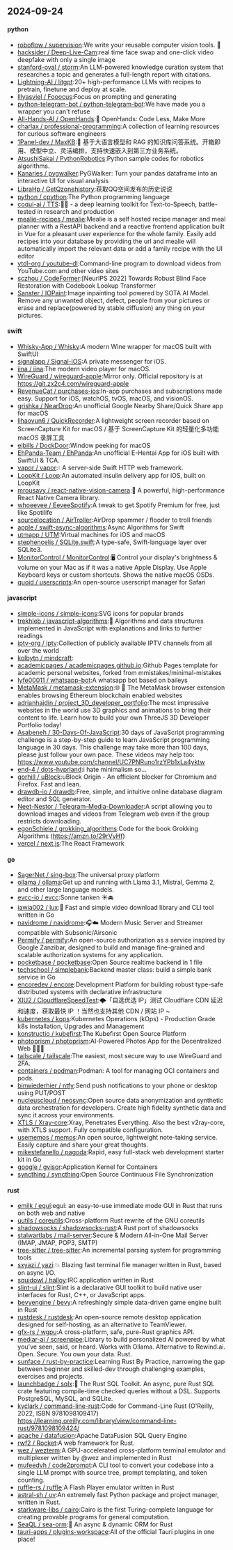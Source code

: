 ## 2024-09-24

#### python
* [roboflow / supervision](https://github.com/roboflow/supervision):We write your reusable computer vision tools. 💜
* [hacksider / Deep-Live-Cam](https://github.com/hacksider/Deep-Live-Cam):real time face swap and one-click video deepfake with only a single image
* [stanford-oval / storm](https://github.com/stanford-oval/storm):An LLM-powered knowledge curation system that researches a topic and generates a full-length report with citations.
* [Lightning-AI / litgpt](https://github.com/Lightning-AI/litgpt):20+ high-performance LLMs with recipes to pretrain, finetune and deploy at scale.
* [lllyasviel / Fooocus](https://github.com/lllyasviel/Fooocus):Focus on prompting and generating
* [python-telegram-bot / python-telegram-bot](https://github.com/python-telegram-bot/python-telegram-bot):We have made you a wrapper you can't refuse
* [All-Hands-AI / OpenHands](https://github.com/All-Hands-AI/OpenHands):🙌 OpenHands: Code Less, Make More
* [charlax / professional-programming](https://github.com/charlax/professional-programming):A collection of learning resources for curious software engineers
* [1Panel-dev / MaxKB](https://github.com/1Panel-dev/MaxKB):🚀 基于大语言模型和 RAG 的知识库问答系统。开箱即用、模型中立、灵活编排，支持快速嵌入到第三方业务系统。
* [AtsushiSakai / PythonRobotics](https://github.com/AtsushiSakai/PythonRobotics):Python sample codes for robotics algorithms.
* [Kanaries / pygwalker](https://github.com/Kanaries/pygwalker):PyGWalker: Turn your pandas dataframe into an interactive UI for visual analysis
* [LibraHp / GetQzonehistory](https://github.com/LibraHp/GetQzonehistory):获取QQ空间发布的历史说说
* [python / cpython](https://github.com/python/cpython):The Python programming language
* [coqui-ai / TTS](https://github.com/coqui-ai/TTS):🐸💬 - a deep learning toolkit for Text-to-Speech, battle-tested in research and production
* [mealie-recipes / mealie](https://github.com/mealie-recipes/mealie):Mealie is a self hosted recipe manager and meal planner with a RestAPI backend and a reactive frontend application built in Vue for a pleasant user experience for the whole family. Easily add recipes into your database by providing the url and mealie will automatically import the relevant data or add a family recipe with the UI editor
* [ytdl-org / youtube-dl](https://github.com/ytdl-org/youtube-dl):Command-line program to download videos from YouTube.com and other video sites
* [sczhou / CodeFormer](https://github.com/sczhou/CodeFormer):[NeurIPS 2022] Towards Robust Blind Face Restoration with Codebook Lookup Transformer
* [Sanster / IOPaint](https://github.com/Sanster/IOPaint):Image inpainting tool powered by SOTA AI Model. Remove any unwanted object, defect, people from your pictures or erase and replace(powered by stable diffusion) any thing on your pictures.

#### swift
* [Whisky-App / Whisky](https://github.com/Whisky-App/Whisky):A modern Wine wrapper for macOS built with SwiftUI
* [signalapp / Signal-iOS](https://github.com/signalapp/Signal-iOS):A private messenger for iOS.
* [iina / iina](https://github.com/iina/iina):The modern video player for macOS.
* [WireGuard / wireguard-apple](https://github.com/WireGuard/wireguard-apple):Mirror only. Official repository is at https://git.zx2c4.com/wireguard-apple
* [RevenueCat / purchases-ios](https://github.com/RevenueCat/purchases-ios):In-app purchases and subscriptions made easy. Support for iOS, watchOS, tvOS, macOS, and visionOS.
* [grishka / NearDrop](https://github.com/grishka/NearDrop):An unofficial Google Nearby Share/Quick Share app for macOS
* [lihaoyun6 / QuickRecorder](https://github.com/lihaoyun6/QuickRecorder):A lightweight screen recorder based on ScreenCapture Kit for macOS / 基于 ScreenCapture Kit 的轻量化多功能 macOS 录屏工具
* [ejbills / DockDoor](https://github.com/ejbills/DockDoor):Window peeking for macOS
* [EhPanda-Team / EhPanda](https://github.com/EhPanda-Team/EhPanda):An unofficial E-Hentai App for iOS built with SwiftUI & TCA.
* [vapor / vapor](https://github.com/vapor/vapor):💧 A server-side Swift HTTP web framework.
* [LoopKit / Loop](https://github.com/LoopKit/Loop):An automated insulin delivery app for iOS, built on LoopKit
* [mrousavy / react-native-vision-camera](https://github.com/mrousavy/react-native-vision-camera):📸 A powerful, high-performance React Native Camera library.
* [whoeevee / EeveeSpotify](https://github.com/whoeevee/EeveeSpotify):A tweak to get Spotify Premium for free, just like Spotilife
* [sourcelocation / AirTroller](https://github.com/sourcelocation/AirTroller):AirDrop spammer / flooder to troll friends
* [apple / swift-async-algorithms](https://github.com/apple/swift-async-algorithms):Async Algorithms for Swift
* [utmapp / UTM](https://github.com/utmapp/UTM):Virtual machines for iOS and macOS
* [stephencelis / SQLite.swift](https://github.com/stephencelis/SQLite.swift):A type-safe, Swift-language layer over SQLite3.
* [MonitorControl / MonitorControl](https://github.com/MonitorControl/MonitorControl):🖥 Control your display's brightness & volume on your Mac as if it was a native Apple Display. Use Apple Keyboard keys or custom shortcuts. Shows the native macOS OSDs.
* [quoid / userscripts](https://github.com/quoid/userscripts):An open-source userscript manager for Safari

#### javascript
* [simple-icons / simple-icons](https://github.com/simple-icons/simple-icons):SVG icons for popular brands
* [trekhleb / javascript-algorithms](https://github.com/trekhleb/javascript-algorithms):📝 Algorithms and data structures implemented in JavaScript with explanations and links to further readings
* [iptv-org / iptv](https://github.com/iptv-org/iptv):Collection of publicly available IPTV channels from all over the world
* [kolbytn / mindcraft](https://github.com/kolbytn/mindcraft):
* [academicpages / academicpages.github.io](https://github.com/academicpages/academicpages.github.io):Github Pages template for academic personal websites, forked from mmistakes/minimal-mistakes
* [lyfe00011 / whatsapp-bot](https://github.com/lyfe00011/whatsapp-bot):A whatsapp bot based on baileys
* [MetaMask / metamask-extension](https://github.com/MetaMask/metamask-extension):🌐 🔌 The MetaMask browser extension enables browsing Ethereum blockchain enabled websites
* [adrianhajdin / project_3D_developer_portfolio](https://github.com/adrianhajdin/project_3D_developer_portfolio):The most impressive websites in the world use 3D graphics and animations to bring their content to life. Learn how to build your own ThreeJS 3D Developer Portfolio today!
* [Asabeneh / 30-Days-Of-JavaScript](https://github.com/Asabeneh/30-Days-Of-JavaScript):30 days of JavaScript programming challenge is a step-by-step guide to learn JavaScript programming language in 30 days. This challenge may take more than 100 days, please just follow your own pace. These videos may help too: https://www.youtube.com/channel/UC7PNRuno1rzYPb1xLa4yktw
* [end-4 / dots-hyprland](https://github.com/end-4/dots-hyprland):i hate minimalism so...
* [gorhill / uBlock](https://github.com/gorhill/uBlock):uBlock Origin - An efficient blocker for Chromium and Firefox. Fast and lean.
* [drawdb-io / drawdb](https://github.com/drawdb-io/drawdb):Free, simple, and intuitive online database diagram editor and SQL generator.
* [Neet-Nestor / Telegram-Media-Downloader](https://github.com/Neet-Nestor/Telegram-Media-Downloader):A script allowing you to download images and videos from Telegram web even if the group restricts downloading.
* [egonSchiele / grokking_algorithms](https://github.com/egonSchiele/grokking_algorithms):Code for the book Grokking Algorithms (https://amzn.to/29rVyHf)
* [vercel / next.js](https://github.com/vercel/next.js):The React Framework

#### go
* [SagerNet / sing-box](https://github.com/SagerNet/sing-box):The universal proxy platform
* [ollama / ollama](https://github.com/ollama/ollama):Get up and running with Llama 3.1, Mistral, Gemma 2, and other large language models.
* [evcc-io / evcc](https://github.com/evcc-io/evcc):Sonne tanken ☀️🚘
* [iawia002 / lux](https://github.com/iawia002/lux):👾 Fast and simple video download library and CLI tool written in Go
* [navidrome / navidrome](https://github.com/navidrome/navidrome):🎧☁️ Modern Music Server and Streamer compatible with Subsonic/Airsonic
* [Permify / permify](https://github.com/Permify/permify):An open-source authorization as a service inspired by Google Zanzibar, designed to build and manage fine-grained and scalable authorization systems for any application.
* [pocketbase / pocketbase](https://github.com/pocketbase/pocketbase):Open Source realtime backend in 1 file
* [techschool / simplebank](https://github.com/techschool/simplebank):Backend master class: build a simple bank service in Go
* [encoredev / encore](https://github.com/encoredev/encore):Development Platform for building robust type-safe distributed systems with declarative infrastructure
* [XIU2 / CloudflareSpeedTest](https://github.com/XIU2/CloudflareSpeedTest):🌩「自选优选 IP」测试 Cloudflare CDN 延迟和速度，获取最快 IP ！当然也支持其他 CDN / 网站 IP ~
* [kubernetes / kops](https://github.com/kubernetes/kops):Kubernetes Operations (kOps) - Production Grade k8s Installation, Upgrades and Management
* [konstructio / kubefirst](https://github.com/konstructio/kubefirst):The Kubefirst Open Source Platform
* [photoprism / photoprism](https://github.com/photoprism/photoprism):AI-Powered Photos App for the Decentralized Web 🌈💎✨
* [tailscale / tailscale](https://github.com/tailscale/tailscale):The easiest, most secure way to use WireGuard and 2FA.
* [containers / podman](https://github.com/containers/podman):Podman: A tool for managing OCI containers and pods.
* [binwiederhier / ntfy](https://github.com/binwiederhier/ntfy):Send push notifications to your phone or desktop using PUT/POST
* [nucleuscloud / neosync](https://github.com/nucleuscloud/neosync):Open source data anonymization and synthetic data orchestration for developers. Create high fidelity synthetic data and sync it across your environments.
* [XTLS / Xray-core](https://github.com/XTLS/Xray-core):Xray, Penetrates Everything. Also the best v2ray-core, with XTLS support. Fully compatible configuration.
* [usememos / memos](https://github.com/usememos/memos):An open source, lightweight note-taking service. Easily capture and share your great thoughts.
* [mikestefanello / pagoda](https://github.com/mikestefanello/pagoda):Rapid, easy full-stack web development starter kit in Go
* [google / gvisor](https://github.com/google/gvisor):Application Kernel for Containers
* [syncthing / syncthing](https://github.com/syncthing/syncthing):Open Source Continuous File Synchronization

#### rust
* [emilk / egui](https://github.com/emilk/egui):egui: an easy-to-use immediate mode GUI in Rust that runs on both web and native
* [uutils / coreutils](https://github.com/uutils/coreutils):Cross-platform Rust rewrite of the GNU coreutils
* [shadowsocks / shadowsocks-rust](https://github.com/shadowsocks/shadowsocks-rust):A Rust port of shadowsocks
* [stalwartlabs / mail-server](https://github.com/stalwartlabs/mail-server):Secure & Modern All-in-One Mail Server (IMAP, JMAP, POP3, SMTP)
* [tree-sitter / tree-sitter](https://github.com/tree-sitter/tree-sitter):An incremental parsing system for programming tools
* [sxyazi / yazi](https://github.com/sxyazi/yazi):💥 Blazing fast terminal file manager written in Rust, based on async I/O.
* [squidowl / halloy](https://github.com/squidowl/halloy):IRC application written in Rust
* [slint-ui / slint](https://github.com/slint-ui/slint):Slint is a declarative GUI toolkit to build native user interfaces for Rust, C++, or JavaScript apps.
* [bevyengine / bevy](https://github.com/bevyengine/bevy):A refreshingly simple data-driven game engine built in Rust
* [rustdesk / rustdesk](https://github.com/rustdesk/rustdesk):An open-source remote desktop application designed for self-hosting, as an alternative to TeamViewer.
* [gfx-rs / wgpu](https://github.com/gfx-rs/wgpu):A cross-platform, safe, pure-Rust graphics API.
* [mediar-ai / screenpipe](https://github.com/mediar-ai/screenpipe):Library to build personalized AI powered by what you've seen, said, or heard. Works with Ollama. Alternative to Rewind.ai. Open. Secure. You own your data. Rust.
* [sunface / rust-by-practice](https://github.com/sunface/rust-by-practice):Learning Rust By Practice, narrowing the gap between beginner and skilled-dev through challenging examples, exercises and projects.
* [launchbadge / sqlx](https://github.com/launchbadge/sqlx):🧰 The Rust SQL Toolkit. An async, pure Rust SQL crate featuring compile-time checked queries without a DSL. Supports PostgreSQL, MySQL, and SQLite.
* [kyclark / command-line-rust](https://github.com/kyclark/command-line-rust):Code for Command-Line Rust (O'Reilly, 2022, ISBN 9781098109417) https://learning.oreilly.com/library/view/command-line-rust/9781098109424/
* [apache / datafusion](https://github.com/apache/datafusion):Apache DataFusion SQL Query Engine
* [rwf2 / Rocket](https://github.com/rwf2/Rocket):A web framework for Rust.
* [wez / wezterm](https://github.com/wez/wezterm):A GPU-accelerated cross-platform terminal emulator and multiplexer written by @wez and implemented in Rust
* [mufeedvh / code2prompt](https://github.com/mufeedvh/code2prompt):A CLI tool to convert your codebase into a single LLM prompt with source tree, prompt templating, and token counting.
* [ruffle-rs / ruffle](https://github.com/ruffle-rs/ruffle):A Flash Player emulator written in Rust
* [astral-sh / uv](https://github.com/astral-sh/uv):An extremely fast Python package and project manager, written in Rust.
* [starkware-libs / cairo](https://github.com/starkware-libs/cairo):Cairo is the first Turing-complete language for creating provable programs for general computation.
* [SeaQL / sea-orm](https://github.com/SeaQL/sea-orm):🐚 An async & dynamic ORM for Rust
* [tauri-apps / plugins-workspace](https://github.com/tauri-apps/plugins-workspace):All of the official Tauri plugins in one place!
